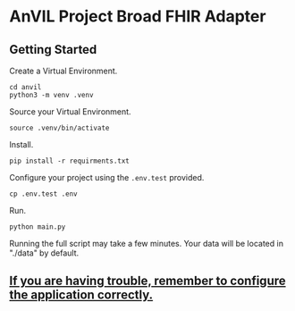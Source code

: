 # AnVIL Project Broad FHIR Adapter

## Getting Started

Create a Virtual Environment.

```
cd anvil
python3 -m venv .venv
```

Source your Virtual Environment.

```
source .venv/bin/activate
```

Install.

```
pip install -r requirments.txt
```

Configure your project using the `.env.test` provided.

```
cp .env.test .env
```

Run.

```
python main.py
```

Running the full script may take a few minutes. Your data will be located in "./data" by default.

## [If you are having trouble, remember to configure the application correctly.](../docs/CONFIGURATION.md)
